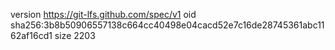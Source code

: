 version https://git-lfs.github.com/spec/v1
oid sha256:3b8b50906557138c664cc40498e04cacd52e7c16de28745361abc1162af16cd1
size 2203
